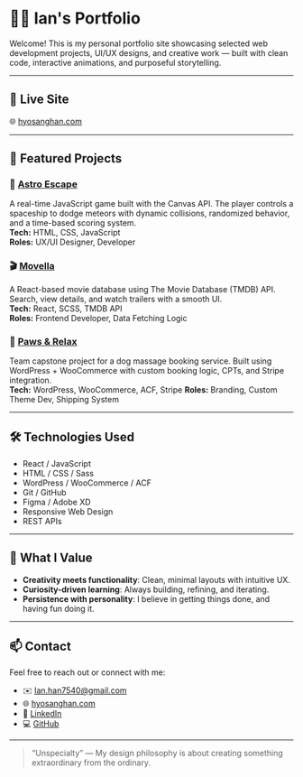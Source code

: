
# 🧑‍💻 Ian's Portfolio

Welcome! This is my personal portfolio site showcasing selected web development projects, UI/UX designs, and creative work — built with clean code, interactive animations, and purposeful storytelling.

---

## 🔗 Live Site

🌐 [hyosanghan.com](https://hyosanghan.com)

---

## 📁 Featured Projects

### 🚀 [Astro Escape](https://hyosanghan.com/astro-escape)
A real-time JavaScript game built with the Canvas API. The player controls a spaceship to dodge meteors with dynamic collisions, randomized behavior, and a time-based scoring system.  
**Tech:** HTML, CSS, JavaScript  
**Roles:** UX/UI Designer, Developer  

### 🎬 [Movella](https://hyosanghan.com/project/moviedatabase)
A React-based movie database using The Movie Database (TMDB) API. Search, view details, and watch trailers with a smooth UI.  
**Tech:** React, SCSS, TMDB API  
**Roles:** Frontend Developer, Data Fetching Logic  

### 🐶 [Paws & Relax](https://hyosanghan.com/project/capstone)
Team capstone project for a dog massage booking service. Built using WordPress + WooCommerce with custom booking logic, CPTs, and Stripe integration.  
**Tech:** WordPress, WooCommerce, ACF, Stripe
**Roles:** Branding, Custom Theme Dev, Shipping System

---

## 🛠 Technologies Used

- React / JavaScript
- HTML / CSS / Sass
- WordPress / WooCommerce / ACF
- Git / GitHub
- Figma / Adobe XD
- Responsive Web Design
- REST APIs

---

## 🧠 What I Value

- **Creativity meets functionality**: Clean, minimal layouts with intuitive UX.
- **Curiosity-driven learning**: Always building, refining, and iterating.
- **Persistence with personality**: I believe in getting things done, and having fun doing it.

---

## 📫 Contact

Feel free to reach out or connect with me:

- ✉️  Ian.han7540@gmail.com
- 🌐 [hyosanghan.com](https://hyosanghan.com)  
- 💼 [LinkedIn](https://linkedin.com/in/hyosanghan)  
- 💻 [GitHub](https://github.com/Ian-Hyosang-Han)

---

> “Unspecialty” — My design philosophy is about creating something extraordinary from the ordinary.